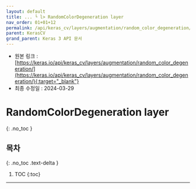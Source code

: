 ```yaml
---
layout: default
title: ... └ l> RandomColorDegeneration layer
nav_order: 01+01+12
permalink: /api/keras_cv/layers/augmentation/random_color_degeneration/
parent: KerasCV
grand_parent: Keras 3 API 문서
---
```


* 원본 링크 : [https://keras.io/api/keras_cv/layers/augmentation/random_color_degeneration/](https://keras.io/api/keras_cv/layers/augmentation/random_color_degeneration/){:target="_blank"}
* 최종 수정일 : 2024-03-29

# RandomColorDegeneration layer
{: .no_toc }

## 목차
{: .no_toc .text-delta }

1. TOC
{:toc}

---

